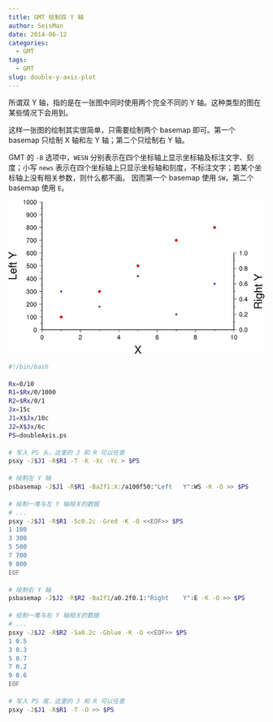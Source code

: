 ```yaml
---
title: GMT 绘制双 Y 轴
author: SeisMan
date: 2014-06-12
categories:
  - GMT
tags:
  - GMT
slug: double-y-axis-plot
---
```


所谓双 Y 轴，指的是在一张图中同时使用两个完全不同的 Y 轴。这种类型的图在某些情况下会用到。

这样一张图的绘制其实很简单，只需要绘制两个 basemap 即可。第一个 basemap 只绘制 X 轴和左 Y 轴；第二个只绘制右 Y 轴。

<!--more-->

GMT 的 `-B` 选项中，`WESN` 分别表示在四个坐标轴上显示坐标轴及标注文字、刻度；小写 `news`
表示在四个坐标轴上只显示坐标轴和刻度，不标注文字；若某个坐标轴上没有相关参数，则什么都不画。
因而第一个 basemap 使用 `SW`，第二个 basemap 使用 `E`。

![](/images/2014061201.jpg)

``` bash
#!/bin/bash

Rx=0/10
R1=$Rx/0/1000
R2=$Rx/0/1
Jx=15c
J1=X$Jx/10c
J2=X$Jx/6c
PS=doubleAxis.ps

# 写入 PS 头，这里的 J 和 R 可以任意
psxy -J$J1 -R$R1 -T -K -Xc -Yc > $PS

# 绘制左 Y 轴
psbasemap -J$J1 -R$R1 -Ba2f1:X:/a100f50:"Left   Y":WS -K -O >> $PS

# 绘制一堆与左 Y 轴相关的数据
# ...
psxy -J$J1 -R$R1 -Sc0.2c -Gred -K -O <<EOF>> $PS
1 100
3 300
5 500
7 700
9 800
EOF

# 绘制右 Y 轴
psbasemap -J$J2 -R$R2 -Ba2f1/a0.2f0.1:"Right    Y":E -K -O >> $PS

# 绘制一堆与右 Y 轴相关的数据
# ...
psxy -J$J2 -R$R2 -Sa0.2c -Gblue -K -O <<EOF>> $PS
1 0.5
3 0.3
5 0.7
7 0.2
9 0.6
EOF

# 写入 PS 尾，这里的 J 和 R 可以任意
psxy -J$J1 -R$R1 -T -O >> $PS
```
